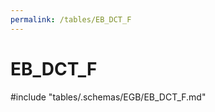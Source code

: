 ```yaml
---
permalink: /tables/EB_DCT_F
---
```

# EB_DCT_F

<!-- ATTENTION : Ne pas supprimer ou modifier la ligne ci-dessous -->
#include "tables/.schemas/EGB/EB_DCT_F.md"
<!-- ATTENTION : Ne pas supprimer ou modifier la ligne ci-dessus -->
